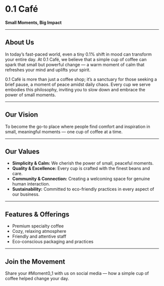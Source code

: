 # 0.1 Café

**Small Moments, Big Impact**

---

## About Us

In today’s fast-paced world, even a tiny 0.1% shift in mood can transform your entire day. At 0.1 Café, we believe that a simple cup of coffee can spark that small but powerful change — a warm moment of calm that refreshes your mind and uplifts your spirit.

0.1 Café is more than just a coffee shop; it’s a sanctuary for those seeking a brief pause, a moment of peace amidst daily chaos. Every cup we serve embodies this philosophy, inviting you to slow down and embrace the power of small moments.

---

## Our Vision

To become the go-to place where people find comfort and inspiration in small, meaningful moments — one cup of coffee at a time.

---

## Our Values

- **Simplicity & Calm:** We cherish the power of small, peaceful moments.  
- **Quality & Excellence:** Every cup is crafted with the finest beans and care.  
- **Community & Connection:** Creating a welcoming space for genuine human interaction.  
- **Sustainability:** Committed to eco-friendly practices in every aspect of our business.

---

## Features & Offerings

- Premium specialty coffee  
- Cozy, relaxing atmosphere  
- Friendly and attentive staff  
- Eco-conscious packaging and practices

---

## Join the Movement

Share your #Moment0_1 with us on social media — how a simple cup of coffee helped change your day.


